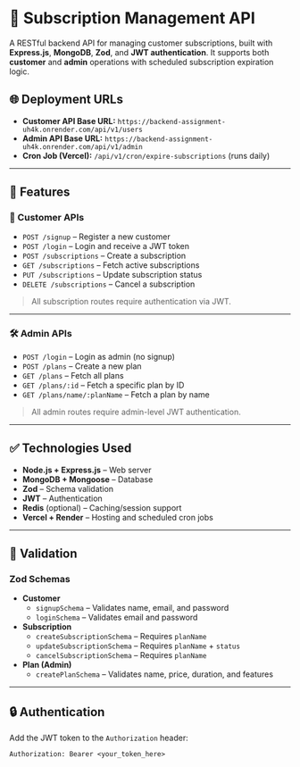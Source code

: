 # 🧠 Subscription Management API

A RESTful backend API for managing customer subscriptions, built with **Express.js**, **MongoDB**, **Zod**, and **JWT authentication**. It supports both **customer** and **admin** operations with scheduled subscription expiration logic.

## 🌐 Deployment URLs

- **Customer API Base URL:** `https://backend-assignment-uh4k.onrender.com/api/v1/users`
- **Admin API Base URL:** `https://backend-assignment-uh4k.onrender.com/api/v1/admin`
- **Cron Job (Vercel):** `/api/v1/cron/expire-subscriptions` (runs daily)

---

## 🚀 Features

### 👤 Customer APIs
- `POST /signup` – Register a new customer
- `POST /login` – Login and receive a JWT token
- `POST /subscriptions` – Create a subscription
- `GET /subscriptions` – Fetch active subscriptions
- `PUT /subscriptions` – Update subscription status
- `DELETE /subscriptions` – Cancel a subscription

> All subscription routes require authentication via JWT.

---

### 🛠️ Admin APIs
- `POST /login` – Login as admin (no signup)
- `POST /plans` – Create a new plan
- `GET /plans` – Fetch all plans
- `GET /plans/:id` – Fetch a specific plan by ID
- `GET /plans/name/:planName` – Fetch a plan by name

> All admin routes require admin-level JWT authentication.

---

## ✅ Technologies Used

- **Node.js + Express.js** – Web server
- **MongoDB + Mongoose** – Database
- **Zod** – Schema validation
- **JWT** – Authentication
- **Redis** (optional) – Caching/session support
- **Vercel + Render** – Hosting and scheduled cron jobs

---

## 🧪 Validation

### Zod Schemas

- **Customer**
  - `signupSchema` – Validates name, email, and password
  - `loginSchema` – Validates email and password
- **Subscription**
  - `createSubscriptionSchema` – Requires `planName`
  - `updateSubscriptionSchema` – Requires `planName` + `status`
  - `cancelSubscriptionSchema` – Requires `planName`
- **Plan (Admin)**
  - `createPlanSchema` – Validates name, price, duration, and features

---

## 🔒 Authentication

Add the JWT token to the `Authorization` header:

```http
Authorization: Bearer <your_token_here>
